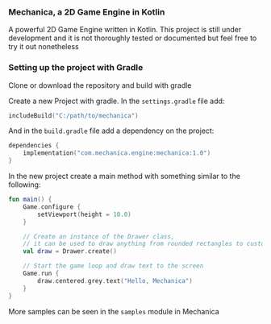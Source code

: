 ### Mechanica, a 2D Game Engine in Kotlin
A powerful 2D Game Engine written in Kotlin. This project is still under development and it is not 
thoroughly tested or documented but feel free to try it out nonetheless

### Setting up the project with Gradle
Clone or download the repository and build with gradle

Create a new Project with gradle. In the `settings.gradle` file add:

```kotlin
includeBuild("C:/path/to/mechanica")
```
And in the `build.gradle` file add a dependency on the project:
```kotlin
dependencies {
    implementation("com.mechanica.engine:mechanica:1.0")
}
```

In the new project create a main method with something similar to the following:
```kotlin
fun main() {
    Game.configure {
        setViewport(height = 10.0)
    }

    // Create an instance of the Drawer class,
    // it can be used to draw anything from rounded rectangles to custom shaders
    val draw = Drawer.create()

    // Start the game loop and draw text to the screen
    Game.run {
        draw.centered.grey.text("Hello, Mechanica")
    }
}
```

More samples can be seen in the `samples` module in Mechanica
